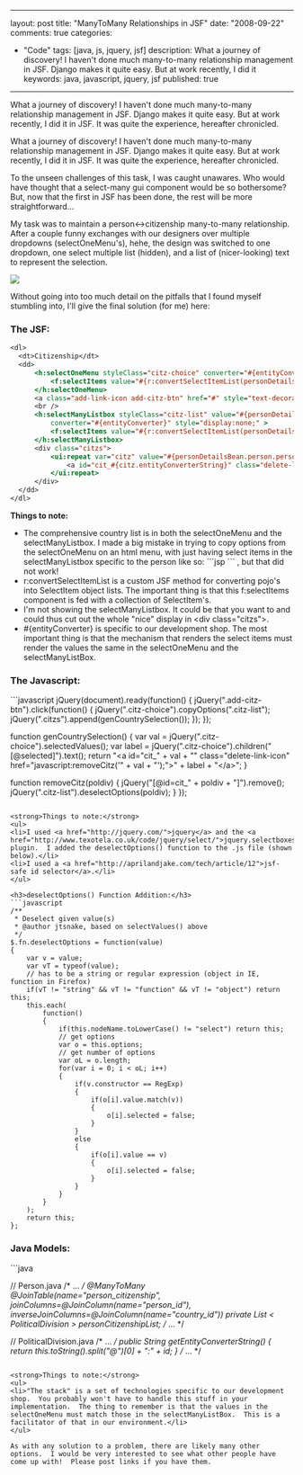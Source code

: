 
---
layout: post
title: "ManyToMany Relationships in JSF"
date: "2008-09-22"
comments: true
categories:
  - "Code"
tags: [java, js, jquery, jsf]
description: What a journey of discovery!  I haven't done much many-to-many relationship management in JSF.  Django makes it quite easy.  But at work recently, I did it 
keywords: java, javascript, jquery, jsf
published: true
---

What a journey of discovery!  I haven't done much many-to-many relationship management in JSF.  Django makes it quite easy.  But at work recently, I did it in JSF.  It was quite the experience, hereafter chronicled.
<!--more-->

What a journey of discovery!  I haven't done much many-to-many relationship management in JSF.  Django makes it quite easy.  But at work recently, I did it in JSF.  It was quite the experience, hereafter chronicled.

To the unseen challenges of this task, I was caught unawares.  Who would have thought that a select-many gui component would be so bothersome?  But, now that the first in JSF has been done, the rest will be more straightforward...

My task was to maintain a person<->citizenship many-to-many relationship.  After a couple funny exchanges with our designers over multiple dropdowns (selectOneMenu's), hehe, the design was switched to one dropdown, one select multiple list (hidden), and a list of (nicer-looking) text to represent the selection.

<a href="http://picasaweb.google.com/lh/photo/N707BgyvgcUm1uxzGq1G1w"><img src="http://lh6.ggpht.com/trent.jake/SNf6P_v3CRI/AAAAAAAAENk/TPIYGn4KCpA/s800/selectmany.png" /></a>

Without going into too much detail on the pitfalls that I found myself stumbling into, I'll give the final solution (for me) here:

<h3>The JSF:</h3>

```jsp
<dl>
  <dt>Citizenship</dt>
  <dd>
      <h:selectOneMenu styleClass="citz-choice" converter="#{entityConverter}">
          <f:selectItems value="#{r:convertSelectItemList(personDetailsBean.countries)}" />
      </h:selectOneMenu>
      <a class="add-link-icon add-citz-btn" href="#" style="text-decoration:none;">&#160;</a>
      <br />
      <h:selectManyListbox styleClass="citz-list" value="#{personDetailsBean.person.personCitizenshipList}"
          converter="#{entityConverter}" style="display:none;" >
          <f:selectItems value="#{r:convertSelectItemList(personDetailsBean.countries)}" />
      </h:selectManyListbox>
      <div class="citzs">
          <ui:repeat var="citz" value="#{personDetailsBean.person.personCitizenshipList}">
              <a id="cit_#{citz.entityConverterString}" class="delete-link-icon" href="javascript:removeCitz('#{citz.entityConverterString}');">#{citz.longName}</a>
          </ui:repeat>
      </div>
  </dd>
</dl>
```

<strong>Things to note:</strong>
<ul>
<li>The comprehensive country list is in both the selectOneMenu and the selectManyListbox.  I made a big mistake in trying to copy options from the selectOneMenu on an html menu, with just having select items in the selectManyListbox specific to the person like so:
```jsp
<f:selectItems value="#{r:convertSelectItemList(personDetailsBean.person.personCitizenshipList)}" />
```
, but that did not work!</li>
<li>r:convertSelectItemList is a custom JSF method for converting pojo's into SelectItem object lists.  The important thing is that this f:selectItems component is fed with a collection of SelectItem's.</li>
<li>I'm not showing the selectManyListbox.  It could be that you want to and could thus cut out the whole "nice" display in &lt;div class="citzs"&gt;.</li>
<li>#{entityConverter} is specific to our development shop.  The most important thing is that the mechanism that renders the select items must render the values the same in the selectOneMenu and the selectManyListBox.</li>
</ul>

<h3>The Javascript:</h3>
```javascript
jQuery(document).ready(function() {
  jQuery(".add-citz-btn").click(function() {
      jQuery(".citz-choice").copyOptions(".citz-list");
      jQuery(".citzs").append(genCountrySelection());
  });
});

function genCountrySelection() {
    var val = jQuery(".citz-choice").selectedValues();
    var label = jQuery(".citz-choice").children("[@selected]").text();
    return "&lt;a id=\"cit_" + val + "\" class=\"delete-link-icon\" href=\"javascript:removeCitz('" + val + "');\"&gt;" + label + "&lt;/a&gt;";
}

function removeCitz(poldiv) {
    jQuery("[@id=cit_" + poldiv + "]").remove();
    jQuery(".citz-list").deselectOptions(poldiv);
}
});
```

<strong>Things to note:</strong>
<ul>
<li>I used <a href="http://jquery.com/">jquery</a> and the <a href="http://www.texotela.co.uk/code/jquery/select/">jquery.selectboxes.js</a> plugin.  I added the deselectOptions() function to the .js file (shown below).</li>
<li>I used a <a href="http://aprilandjake.com/tech/article/12">jsf-safe id selector</a>.</li>
</ul>

<h3>deselectOptions() Function Addition:</h3>
```javascript
/**
 * Deselect given value(s)
 * @author jtsnake, based on selectValues() above
 */
$.fn.deselectOptions = function(value)
{
	var v = value;
	var vT = typeof(value);
	// has to be a string or regular expression (object in IE, function in Firefox)
	if(vT != "string" && vT != "function" && vT != "object") return this;
	this.each(
		function()
		{
			if(this.nodeName.toLowerCase() != "select") return this;
			// get options
			var o = this.options;
			// get number of options
			var oL = o.length;
			for(var i = 0; i < oL; i++)
			{
				if(v.constructor == RegExp)
				{
					if(o[i].value.match(v))
					{
						o[i].selected = false;
					}
				}
				else
				{
					if(o[i].value == v)
					{
						o[i].selected = false;
					}
				}
			}
		}
	);
	return this;
};
```

<h3>Java Models:</h3>
```java

// Person.java
/* ... */
@ManyToMany
@JoinTable(name="person_citizenship",
           joinColumns=@JoinColumn(name="person_id"),
           inverseJoinColumns=@JoinColumn(name="country_id"))
private List < PoliticalDivision > personCitizenshipList;
/* ... */

// PoliticalDivision.java
/* ... */
public String getEntityConverterString() {
    return this.toString().split("@")[0] + ":" + id;
}
/* ... */

```

<strong>Things to note:</strong>
<ul>
<li>"The stack" is a set of technologies specific to our development shop.  You probably won't have to handle this stuff in your implementation.  The thing to remember is that the values in the selectOneMenu must match those in the selectManyListBox.  This is a facilitator of that in our environment.</li>
</ul>

As with any solution to a problem, there are likely many other options.  I would be very interested to see what other people have come up with!  Please post links if you have them.



  
